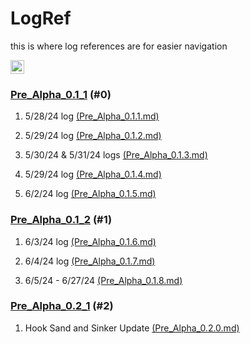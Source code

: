 # LogRef

this is where log references are for easier navigation<br>

<img height=22 src="https://github.com/ReRand/ACE-ULTRA/actions/workflows/logref.yml/badge.svg" alt="publish">

### [Pre_Alpha_0.1_1](https://github.com/ReRand/ACE-ULTRA/tree/main/Logs/Pre_Alpha_0.1_1) (#0)

1. 5/28/24 log [(Pre_Alpha_0.1.1.md)](https://github.com/ReRand/ACE-ULTRA/blob/main/Logs/Pre_Alpha_0.1_1/Pre_Alpha_0.1.1.md) 

2. 5/29/24 log [(Pre_Alpha_0.1.2.md)](https://github.com/ReRand/ACE-ULTRA/blob/main/Logs/Pre_Alpha_0.1_1/Pre_Alpha_0.1.2.md) 

3. 5/30/24 & 5/31/24 logs [(Pre_Alpha_0.1.3.md)](https://github.com/ReRand/ACE-ULTRA/blob/main/Logs/Pre_Alpha_0.1_1/Pre_Alpha_0.1.3.md) 

4. 5/29/24 log [(Pre_Alpha_0.1.4.md)](https://github.com/ReRand/ACE-ULTRA/blob/main/Logs/Pre_Alpha_0.1_1/Pre_Alpha_0.1.4.md) 

5. 6/2/24 log [(Pre_Alpha_0.1.5.md)](https://github.com/ReRand/ACE-ULTRA/blob/main/Logs/Pre_Alpha_0.1_1/Pre_Alpha_0.1.5.md) 

### [Pre_Alpha_0.1_2](https://github.com/ReRand/ACE-ULTRA/tree/main/Logs/Pre_Alpha_0.1_2) (#1)

1. 6/3/24 log [(Pre_Alpha_0.1.6.md)](https://github.com/ReRand/ACE-ULTRA/blob/main/Logs/Pre_Alpha_0.1_2/Pre_Alpha_0.1.6.md) 

2. 6/4/24 log [(Pre_Alpha_0.1.7.md)](https://github.com/ReRand/ACE-ULTRA/blob/main/Logs/Pre_Alpha_0.1_2/Pre_Alpha_0.1.7.md) 

3. 6/5/24 - 6/27/24 [(Pre_Alpha_0.1.8.md)](https://github.com/ReRand/ACE-ULTRA/blob/main/Logs/Pre_Alpha_0.1_2/Pre_Alpha_0.1.8.md) 

### [Pre_Alpha_0.2_1](https://github.com/ReRand/ACE-ULTRA/tree/main/Logs/Pre_Alpha_0.2_1) (#2)

1. Hook Sand and Sinker Update [(Pre_Alpha_0.2.0.md)](https://github.com/ReRand/ACE-ULTRA/blob/main/Logs/Pre_Alpha_0.2_1/Pre_Alpha_0.2.0.md) 